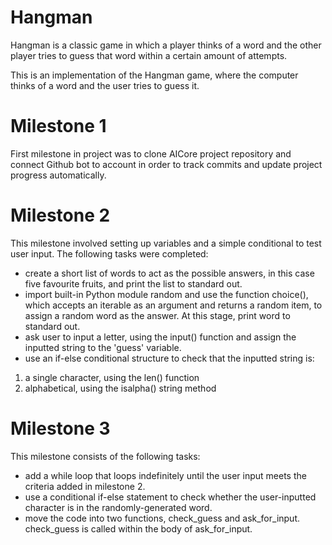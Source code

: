 # Hangman
Hangman is a classic game in which a player thinks of a word and the other player tries to guess that word within a certain amount of attempts.

This is an implementation of the Hangman game, where the computer thinks of a word and the user tries to guess it.

# Milestone 1
First milestone in project was to clone AICore project repository and connect Github bot to account in order to track commits and update project progress automatically.

# Milestone 2
This milestone involved setting up variables and a simple conditional to test user input. The following tasks were completed:

- create a short list of words to act as the possible answers, in this case five favourite fruits, and print the list to standard out.
- import built-in Python module random and use the function choice(), which accepts an iterable as an argument and returns a random item, to assign a random word as the answer. At this stage, print word to standard out.
- ask user to input a letter, using the input() function and assign the inputted string to the 'guess' variable.
- use an if-else conditional structure to check that the inputted string is:
1. a single character, using the len() function
2. alphabetical, using the isalpha() string method

# Milestone 3
This milestone consists of the following tasks:

- add a while loop that loops indefinitely until the user input meets the criteria added in milestone 2.
- use a conditional if-else statement to check whether the user-inputted character is in the randomly-generated word.
- move the code into two functions, check_guess and ask_for_input. check_guess is called within the body of ask_for_input.

